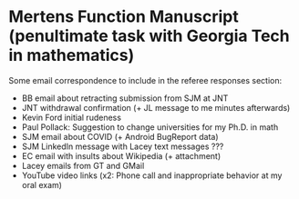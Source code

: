 # Mertens Function Manuscript (penultimate task with Georgia Tech in mathematics)

Some email correspondence to include in the referee responses section:
* BB email about retracting submission from SJM at JNT
* JNT withdrawal confirmation (+ JL message to me minutes afterwards)
* Kevin Ford initial rudeness
* Paul Pollack: Suggestion to change universities for my Ph.D. in math
* SJM email about COVID (+ Android BugReport data)
* SJM LinkedIn message with Lacey text messages ???
* EC email with insults about Wikipedia (+ attachment)
* Lacey emails from GT and GMail
* YouTube video links (x2: Phone call and inappropriate behavior at my oral exam)
